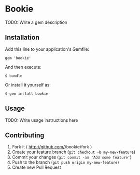 # Bookie

TODO: Write a gem description

## Installation

Add this line to your application's Gemfile:

    gem 'bookie'

And then execute:

    $ bundle

Or install it yourself as:

    $ gem install bookie

## Usage

TODO: Write usage instructions here

## Contributing

1. Fork it ( http://github.com/<my-github-username>/bookie/fork )
2. Create your feature branch (`git checkout -b my-new-feature`)
3. Commit your changes (`git commit -am 'Add some feature'`)
4. Push to the branch (`git push origin my-new-feature`)
5. Create new Pull Request
